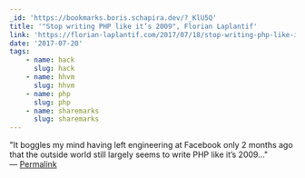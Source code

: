 ```yaml
---
_id: 'https://bookmarks.boris.schapira.dev/?_KlU5Q'
title: '"Stop writing PHP like it’s 2009", Florian Laplantif'
link: 'https://florian-laplantif.com/2017/07/18/stop-writing-php-like-its-2009/'
date: '2017-07-20'
tags:
    - name: hack
      slug: hack
    - name: hhvm
      slug: hhvm
    - name: php
      slug: php
    - name: sharemarks
      slug: sharemarks
---
```


&quot;It boggles my mind having left engineering at Facebook only 2 months ago
that the outside world still largely seems to write PHP like it’s 2009…&quot;
<br>&#8212;
<a href="https://bookmarks.boris.schapira.dev/?_KlU5Q" title="Permalink">Permalink</a>

